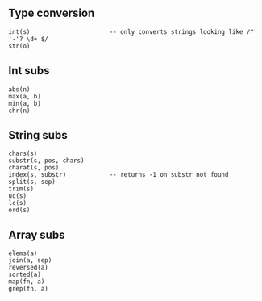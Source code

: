## Type conversion

    int(s)                      -- only converts strings looking like /^ '-'? \d+ $/
    str(o)

## Int subs

    abs(n)
    max(a, b)
    min(a, b)
    chr(n)

## String subs

    chars(s)
    substr(s, pos, chars)
    charat(s, pos)
    index(s, substr)            -- returns -1 on substr not found
    split(s, sep)
    trim(s)
    uc(s)
    lc(s)
    ord(s)

## Array subs

    elems(a)
    join(a, sep)
    reversed(a)
    sorted(a)
    map(fn, a)
    grep(fn, a)
